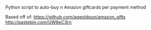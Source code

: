 Python script to auto-buy n Amazon giftcards per payment method

Based off of:
  https://github.com/ageoldpun/amazon_gifts
  http://pastebin.com/UW6eC3rn
